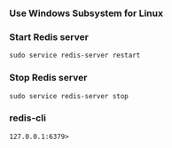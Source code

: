 ### Use Windows Subsystem for Linux
### Start Redis server
    sudo service redis-server restart
     
### Stop Redis server
    sudo service redis-server stop

### redis-cli
    127.0.0.1:6379>
